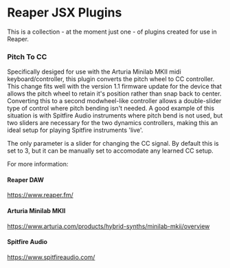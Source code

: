 # Reaper JSX Plugins #

This is a collection - at the moment just one - of plugins created for use in Reaper.  

### Pitch To CC ###

Specifically desiged for use with the Arturia Minilab MKII midi keyboard/controller, this plugin converts the pitch wheel to CC controller.  This change fits well with the version 1.1 firmware update for the device that allows the pitch wheel to retain it's position rather than snap back to center.  Converting this to a second modwheel-like controller allows a double-slider type of control where pitch bending isn't needed.  A good example of this situation is with Spitfire Audio instruments where pitch bend is not used, but two sliders are necessary for the two dynamics controllers, making this an ideal setup for playing Spitfire instruments 'live'.

The only parameter is a slider for changing the CC signal.  By default this is set to 3, but it can be manually set to accomodate any learned CC setup.

For more information:

#### Reaper DAW ####
https://www.reaper.fm/

#### Arturia Minilab MKII ####
https://www.arturia.com/products/hybrid-synths/minilab-mkii/overview

#### Spitfire Audio ####
https://www.spitfireaudio.com/
